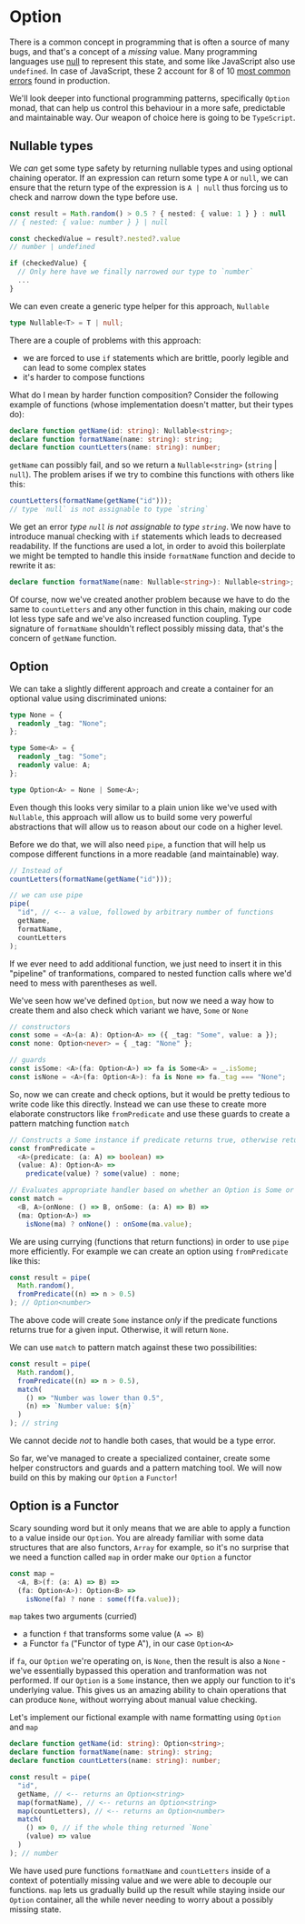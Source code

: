 # Option

There is a common concept in programming that is often a source of many bugs, and that's a concept of a _missing_ value. Many programming languages use [null](https://www.infoq.com/presentations/Null%2DReferences%2DThe%2DBillion%2DDollar%2DMistake%2DTony%2DHoare/) to represent this state, and some like JavaScript also use `undefined`. In case of JavaScript, these 2 account for 8 of 10 [most common errors](https://www.rollbar.com/blog/blog/top%2D10%2Djavascript%2Derrors%2Dfrom%2D1000%2Dprojects%2Dand%2Dhow%2Dto%2Davoid%2Dthem) found in production.

We'll look deeper into functional programming patterns, specifically `Option` monad, that can help us control this behaviour in a more safe, predictable and maintainable way. Our weapon of choice here is going to be `TypeScript`.

## Nullable types

We _can_ get some type safety by returning nullable types and using optional chaining operator. If an expression can return some type `A` or `null`, we can ensure that the return type of the expression is `A | null` thus forcing us to check and narrow down the type before use.

```typescript
const result = Math.random() > 0.5 ? { nested: { value: 1 } } : null
// { nested: { value: number } } | null

const checkedValue = result?.nested?.value
// number | undefined

if (checkedValue) {
  // Only here have we finally narrowed our type to `number`
  ...
}
```

We can even create a generic type helper for this approach, `Nullable`

```typescript
type Nullable<T> = T | null;
```

There are a couple of problems with this approach:

- we are forced to use `if` statements which are brittle, poorly legible and can lead to some complex states
- it's harder to compose functions

What do I mean by harder function composition? Consider the following example of functions (whose implementation doesn't matter, but their types do):

```typescript
declare function getName(id: string): Nullable<string>;
declare function formatName(name: string): string;
declare function countLetters(name: string): number;
```

`getName` can possibly fail, and so we return a `Nullable<string>` (`string` | `null`). The problem arises if we try to combine this functions with others like this:

```typescript
countLetters(formatName(getName("id")));
// type `null` is not assignable to type `string`
```

We get an error _type `null` is not assignable to type `string`_. We now have to introduce manual checking with `if` statements which leads to decreased readability. If the functions are used a lot, in order to avoid this boilerplate we might be tempted to handle this inside `formatName` function and decide to rewrite it as:

```typescript
declare function formatName(name: Nullable<string>): Nullable<string>;
```

Of course, now we've created another problem because we have to do the same to `countLetters` and any other function in this chain, making our code lot less type safe and we've also increased function coupling. Type signature of `formatName` shouldn't reflect possibly missing data, that's the concern of `getName` function.

## Option

We can take a slightly different approach and create a container for an optional value using discriminated unions:

```typescript
type None = {
  readonly _tag: "None";
};

type Some<A> = {
  readonly _tag: "Some";
  readonly value: A;
};

type Option<A> = None | Some<A>;
```

Even though this looks very similar to a plain union like we've used with `Nullable`, this approach will allow us to build some very powerful abstractions that will allow us to reason about our code on a higher level.

Before we do that, we will also need `pipe`, a function that will help us compose different functions in a more readable (and maintainable) way.

```typescript
// Instead of
countLetters(formatName(getName("id")));

// we can use pipe
pipe(
  "id", // <-- a value, followed by arbitrary number of functions
  getName,
  formatName,
  countLetters
);
```

If we ever need to add additional function, we just need to insert it in this "pipeline" of tranformations, compared to nested function calls where we'd need to mess with parentheses as well.

We've seen how we've defined `Option`, but now we need a way how to create them and also check which variant we have, `Some` or `None`

```typescript
// constructors
const some = <A>(a: A): Option<A> => ({ _tag: "Some", value: a });
const none: Option<never> = { _tag: "None" };

// guards
const isSome: <A>(fa: Option<A>) => fa is Some<A> = _.isSome;
const isNone = <A>(fa: Option<A>): fa is None => fa._tag === "None";
```

So, now we can create and check options, but it would be pretty tedious to write code like this directly. Instead we can use these to create more elaborate constructors like `fromPredicate` and use these guards to create a pattern matching function `match`

```typescript
// Constructs a Some instance if predicate returns true, otherwise returns None
const fromPredicate =
  <A>(predicate: (a: A) => boolean) =>
  (value: A): Option<A> =>
    predicate(value) ? some(value) : none;

// Evaluates appropriate handler based on whether an Option is Some or None
const match =
  <B, A>(onNone: () => B, onSome: (a: A) => B) =>
  (ma: Option<A>) =>
    isNone(ma) ? onNone() : onSome(ma.value);
```

We are using currying (functions that return functions) in order to use `pipe` more efficiently. For example we can create an option using `fromPredicate` like this:

```typescript
const result = pipe(
  Math.random(),
  fromPredicate((n) => n > 0.5)
); // Option<number>
```

The above code will create `Some` instance _only_ if the predicate functions returns true for a given input. Otherwise, it will return `None`.

We can use `match` to pattern match against these two possibilities:

```typescript
const result = pipe(
  Math.random(),
  fromPredicate((n) => n > 0.5),
  match(
    () => "Number was lower than 0.5",
    (n) => `Number value: ${n}`
  )
); // string
```

We cannot decide _not_ to handle both cases, that would be a type error.

So far, we've managed to create a specialized container, create some helper constructors and guards and a pattern matching tool. We will now build on this by making our `Option` a `Functor`!

## Option is a Functor

Scary sounding word but it only means that we are able to apply a function to a value inside our `Option`. You are already familiar with some data structures that are also functors, `Array` for example, so it's no surprise that we need a function called `map` in order make our `Option` a functor

```typescript
const map =
  <A, B>(f: (a: A) => B) =>
  (fa: Option<A>): Option<B> =>
    isNone(fa) ? none : some(f(fa.value));
```

`map` takes two arguments (curried)

- a function `f` that transforms some value (`A => B`)
- a Functor `fa` ("Functor of type A"), in our case `Option<A>`

if `fa`, our `Option` we're operating on, is `None`, then the result is also a `None` - we've essentially bypassed this operation and tranformation was not performed. If our `Option` is a `Some` instance, then we apply our function to it's underlying value. This gives us an amazing ability to chain operations that can produce `None`, without worrying about manual value checking.

Let's implement our fictional example with name formatting using `Option` and `map`

```typescript
declare function getName(id: string): Option<string>;
declare function formatName(name: string): string;
declare function countLetters(name: string): number;

const result = pipe(
  "id",
  getName, // <-- returns an Option<string>
  map(formatName), // <-- returns an Option<string>
  map(countLetters), // <-- returns an Option<number>
  match(
    () => 0, // if the whole thing returned `None`
    (value) => value
  )
); // number
```

We have used pure functions `formatName` and `countLetters` inside of a context of potentially missing value and we were able to decouple our functions. `map` lets us gradually build up the result while staying inside our `Option` container, all the while never needing to worry about a possibly missing state.
